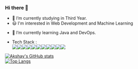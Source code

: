 ### Hi there 👋
- 🔭 I’m currently studying in Third Year.
- 😃 I'm interested in Web Development and Machine Learning
<!--
**akshaykoganur/akshaykoganur** is a ✨ _special_ ✨ repository because its `README.md` (this file) appears on your GitHub profile.

Here are some ideas to get you started:


- 🌱 I’m currently learning ...
- 👯 I’m looking to collaborate on ...
- 🤔 I’m looking for help with ...
- 💬 Ask me about ...
- 📫 How to reach me: ...
- 😄 Pronouns: ...
- ⚡ Fun fact: ...
-->
- 🌱 I’m currently learning Java and DevOps.

- Tech Stack : </br>
<img src='https://img.shields.io/badge/HTML5-E34F26?style=for-the-badge&logo=html5&logoColor=white'/><img src='https://img.shields.io/badge/CSS3-1572B6?style=for-the-badge&logo=css3&logoColor=white'/><img src='https://img.shields.io/badge/JavaScript-323330?style=for-the-badge&logo=javascript&logoColor=F7DF1E'/><img src='https://img.shields.io/badge/MongoDB-4EA94B?style=for-the-badge&logo=mongodb&logoColor=white'/><img src='https://img.shields.io/badge/Express.js-000000?style=for-the-badge&logo=express&logoColor=white'/><img src='https://img.shields.io/badge/React-20232A?style=for-the-badge&logo=react&logoColor=61DAFB'/><img src='https://img.shields.io/badge/Node.js-339933?style=for-the-badge&logo=nodedotjs&logoColor=white'/><img src='https://img.shields.io/badge/Bootstrap-563D7C?style=for-the-badge&logo=bootstrap&logoColor=white'/><img src='https://img.shields.io/badge/Python-FFD43B?style=for-the-badge&logo=python&logoColor=blue'/><img src="https://img.shields.io/badge/DJANGO-E34F26?style=for-the-badge&logo=django&logoColor=white"/><img src='https://img.shields.io/badge/VSCode-0078D4?style=for-the-badge&logo=visual%20studio%20code&logoColor=white'/>

[![Akshay's GitHub stats](https://github-readme-stats-sigma-five.vercel.app/api?username=akshaykoganur&count_private=true)](https://github.com/anuraghazra/github-readme-stats)
<br/>
[![Top Langs](https://github-readme-stats-sigma-five.vercel.app/api/top-langs/?username=akshaykoganur&hide=jupyter%20notebook,html,css&langs_count=8)](https://github.com/anuraghazra/github-readme-stats)
